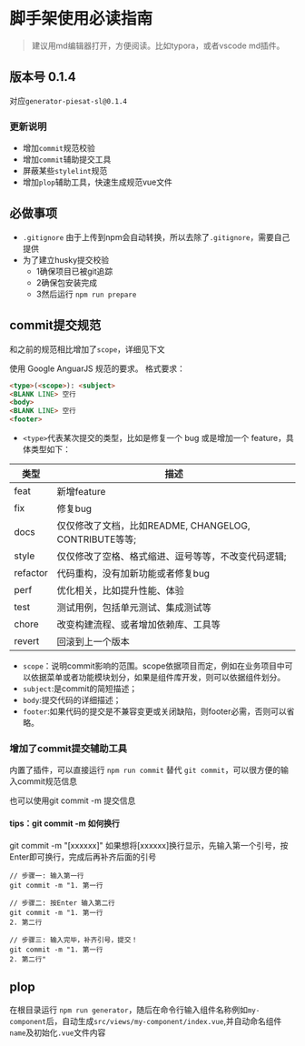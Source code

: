 # 脚手架使用必读指南

> 建议用md编辑器打开，方便阅读。比如typora，或者vscode md插件。

## 版本号 0.1.4

对应`generator-piesat-sl@0.1.4`

### 更新说明

- 增加`commit`规范校验
- 增加`commit`辅助提交工具
- 屏蔽某些`stylelint`规范
- 增加`plop`辅助工具，快速生成规范vue文件



## 必做事项

- `.gitignore` 由于上传到npm会自动转换，所以去除了`.gitignore`，需要自己提供
- 为了建立husky提交校验
  - 1确保项目已被git追踪
  - 2确保包安装完成
  - 3然后运行 `npm run prepare`


## commit提交规范

和之前的规范相比增加了`scope`，详细见下文

使用 Google AnguarJS 规范的要求。 格式要求：

```html
<type>(<scope>): <subject>
<BLANK LINE> 空行
<body>
<BLANK LINE> 空行
<footer>
```

- `<type>`代表某次提交的类型，比如是修复一个 bug 或是增加一个 feature，具体类型如下：

| 类型     | 描述                                                   |
| -------- | ------------------------------------------------------ |
| feat     | 新增feature                                            |
| fix      | 修复bug                                                |
| docs     | 仅仅修改了文档，比如README, CHANGELOG, CONTRIBUTE等等; |
| style    | 仅仅修改了空格、格式缩进、逗号等等，不改变代码逻辑;    |
| refactor | 代码重构，没有加新功能或者修复bug                      |
| perf     | 优化相关，比如提升性能、体验                           |
| test     | 测试用例，包括单元测试、集成测试等                     |
| chore    | 改变构建流程、或者增加依赖库、工具等                   |
| revert   | 回滚到上一个版本                                       |

- `scope`：说明commit影响的范围。scope依据项目而定，例如在业务项目中可以依据菜单或者功能模块划分，如果是组件库开发，则可以依据组件划分。
- `subject`:是commit的简短描述；
- `body`:提交代码的详细描述；
- `footer`:如果代码的提交是不兼容变更或关闭缺陷，则footer必需，否则可以省略。

### 增加了commit提交辅助工具

内置了插件，可以直接运行 `npm run commit` 替代 `git commit`，可以很方便的输入commit规范信息

也可以使用git commit -m 提交信息

#### tips：git commit -m 如何换行

git commit -m "[xxxxxx]"
如果想将[xxxxxx]换行显示，先输入第一个引号，按Enter即可换行，完成后再补齐后面的引号

```
// 步骤一: 输入第一行
git commit -m "1. 第一行

// 步骤二: 按Enter 输入第二行
git commit -m "1. 第一行
2. 第二行

// 步骤三: 输入完毕，补齐引号，提交！
git commit -m "1. 第一行
2. 第二行"
```

## plop

在根目录运行 `npm run generator`，随后在命令行输入组件名称例如`my-component`后，自动生成`src/views/my-component/index.vue`,并自动命名组件`name`及初始化`.vue`文件内容
